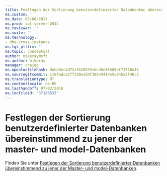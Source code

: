 ```yaml
---
title: Festlegen der Sortierung benutzerdefinierter Datenbanken übereinstimmend zu jener der Master- und model-Datenbanken | Microsoft-Dokumentation
ms.custom: ''
ms.date: 03/06/2017
ms.prod: sql-server-2014
ms.reviewer: ''
ms.suite: ''
ms.technology:
- dbe-cross-instance
ms.tgt_pltfrm: ''
ms.topic: conceptual
author: mikeraymsft
ms.author: mikeray
manager: craigg
ms.openlocfilehash: dab49ec4d72afb28535cbcd0c61609ef71518e45
ms.sourcegitcommit: c18fadce27f330e1d4f36549414e5c84ba2f46c2
ms.translationtype: MT
ms.contentlocale: de-DE
ms.lasthandoff: 07/02/2018
ms.locfileid: "37188533"
---
```

# <a name="set-the-collation-of-user-defined-databases-to-match-those-of-the-master-and-model-databases"></a>Festlegen der Sortierung benutzerdefinierter Datenbanken übereinstimmend zu jener der master- und model-Datenbanken
Finden Sie unter [Festlegen der Sortierung benutzerdefinierter Datenbanken übereinstimmend zu jener der Master- und model-Datenbanken](../../database-engine/set-collation-user-defined-databases-match-master-model-databases.md).
